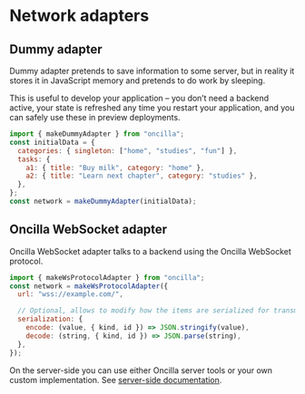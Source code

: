 # Network adapters

## Dummy adapter

Dummy adapter pretends to save information to some server, but in reality it stores it in JavaScript memory and pretends to do work by sleeping.

This is useful to develop your application – you don’t need a backend active, your state is refreshed any time you restart your application, and you can safely use these in preview deployments.

```jsx
import { makeDummyAdapter } from "oncilla";
const initialData = {
  categories: { singleton: ["home", "studies", "fun"] },
  tasks: {
    a1: { title: "Buy milk", category: "home" },
    a2: { title: "Learn next chapter", category: "studies" },
  },
};
const network = makeDummyAdapter(initialData);
```

## Oncilla WebSocket adapter

Oncilla WebSocket adapter talks to a backend using the Oncilla WebSocket protocol.

```jsx
import { makeWsProtocolAdapter } from "oncilla";
const network = makeWsProtocolAdapter({
  url: "wss://example.com/",

  // Optional, allows to modify how the items are serialized for transmitting over the network
  serialization: {
    encode: (value, { kind, id }) => JSON.stringify(value),
    decode: (string, { kind, id }) => JSON.parse(string),
  },
});
```

On the server-side you can use either Oncilla server tools or your own custom implementation. See [server-side documentation](./server-side).
